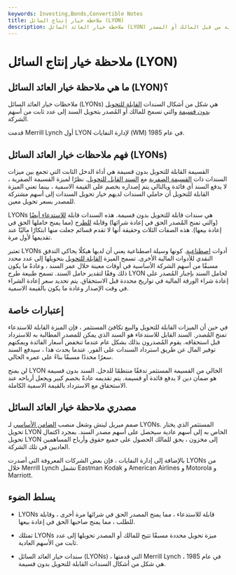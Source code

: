 ```yaml
---
keywords: Investing,Bonds,Convertible Notes
title: ملاحظة خيار إنتاج السائل (LYON)
description: ملاحظة خيار العائد السائل (LYON) هي شكل من أشكال السندات القابلة للتحويل بدون قسيمة والتي يمكن تحويلها إلى أسهم عادية من قبل المالك أو المصدر.
---
```


# ملاحظة خيار إنتاج السائل (LYON)
## ما هي ملاحظة خيار العائد السائل (LYON)؟

ملاحظات خيار العائد السائل (LYONs) هي شكل من أشكال السندات [القابلة للتحويل بدون قسيمة](/zero-couponconvertible) والتي تسمح للمالك أو المُصدر بتحويل السند إلى عدد ثابت من أسهم الشركة.

قدمت Merrill Lynch أول LYON لإدارة النفايات (WM) في عام 1985.

## فهم ملاحظات خيار العائد السائل (LYONs)

القسيمة القابلة للتحويل بدون قسيمة هي أداة الدخل الثابت التي تجمع بين ميزات السندات ذات [القسيمة الصفرية](/zero-couponbond) مع [السند القابل للتحويل](/convertiblebond). نظرًا لميزة القسيمة الصفرية ، لا يدفع السند أي فائدة وبالتالي يتم إصداره بخصم على القيمة الاسمية ، بينما تعني الميزة القابلة للتحويل أن حاملي السندات لديهم خيار تحويل السندات إلى أسهم مشتركة للمصدر بسعر تحويل معين.

LYONs هي سندات قابلة للتحويل بدون قسيمة. هذه السندات قابلة [للاستدعاء أيضًا](/callablebond) (والتي تمنح المُصدر الحق في إعادة شرائها) وقابلة [للطرح](/putbond) (مما يمنح حاملها الحق في إعادة بيعها). هذه الصفات الثلاث وحقيقة أنها لا تقدم قسائم جعلت منها ابتكارًا ماليًا عند تقديمها لأول مرة.

تعتبر LYONs أدوات [اصطناعية](/synthetic). كونها وسيلة اصطناعية يعني أن لديها هيكلًا يحاكي التدفق النقدي للأدوات المالية الأخرى. تسمح الميزة [القابلة للتحويل](/convertiblebond) بتحويلها إلى عدد محدد مسبقًا من أسهم الشركة الأساسية في أوقات معينة خلال عمر السند ، وعادةً ما يكون ذلك وفقًا لتقدير حامل السند. تسمح طبيعة طرح LYON لحامل السند بإجبار المُصدر على إعادة شراء الورقة المالية في تواريخ محددة قبل الاستحقاق. يتم تحديد سعر إعادة الشراء في وقت الإصدار وعادة ما يكون بالقيمة الاسمية.

## إعتبارات خاصة

في حين أن الميزات القابلة للتحويل والبيع تكافئ المستثمر ، فإن الميزة القابلة للاستدعاء تمنح المُصدر. السند القابل للاستدعاء هو السند الذي يمكن للمصدر المطالبة به للاسترداد قبل استحقاقه. يقوم المُصدرون بذلك بشكل عام عندما تنخفض أسعار الفائدة ويمكنهم توفير المال عن طريق استرداد السندات على الفور. عندما يحدث هذا ، سيدفع السند سعرًا محددًا مسبقًا بناءً على عمره الحالي.

لن يمنح LYON الخالي من القسيمة المستثمر تدفقًا منتظمًا للدخل. السند بدون قسيمة هو ضمان دين لا يدفع فائدة أو قسيمة. يتم تقديمه عادةً بخصم كبير ويجعل أرباحه عند الاستحقاق مع الاسترداد بالقيمة الاسمية الكاملة.

## مصدري ملاحظة خيار العائد السائل

صمم ميريل لينش وشغل منصب [الضامن الأساسي](/underwriter) لـ LYONs. المستثمر الذي يختار تحويل LYON الخاص به إلى أسهم عادية سيحصل على أسهم مصدر السند. بمجرد اكتمال تحويل LYON إلى مخزون ، يحق للمالك الحصول على جميع حقوق وأرباح المساهمين العاديين في تلك الشركة.

بالإضافة إلى إدارة النفايات ، فإن بعض الشركات المعروفة التي أصدرت LYONs من خلال Merrill Lynch تشمل Eastman Kodak و American Airlines و Motorola و Marriott.

## يسلط الضوء

- LYONs قابلة للاستدعاء ، مما يمنح المصدر الحق في شرائها مرة أخرى ، وقابلة للطلب ، مما يمنح صاحبها الحق في إعادة بيعها.

- تمتلك LYONs ميزة تحويل محددة مسبقًا تتيح للمالك أو المصدر تحويلها إلى عدد ثابت من الأسهم العادية.

- سندات خيار العائد السائل (LYONs) ، التي قدمتها Merrill Lynch في عام 1985 ، هي شكل من أشكال السندات القابلة للتحويل بدون قسيمة.

